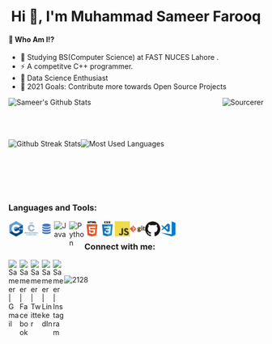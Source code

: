 <h1 align="center">Hi 👋, I'm Muhammad Sameer Farooq</h1>

#### 🤔 Who Am I!?

- 🏫 Studying BS(Computer Science) at FAST NUCES Lahore .
- ⚡️ A competitve C++ programmer.
- 🚀 Data Science Enthusiast
- 🥅 2021 Goals: Contribute more towards Open Source Projects
<p>
<img align="left" alt="Sameer's Github Stats" src="https://github-readme-stats.vercel.app/api?username=msameerfarooq&show_icons=true&hide_border=true" /></p>
<p><img align="right" alt="Sourcerer" src="https://sourcerer.io/msameerfarooq" /></p>
<br>
<br>
</br>
</br>

<p><img align="left" src="https://github-readme-streak-stats.herokuapp.com/?user=msameerfarooq" alt="Github Streak Stats"></p>

<p><img align="left" src="https://github-readme-stats.vercel.app/api/top-langs/?username=msameerfarooq&layout=compact&theme=radical" alt="Most Used Languages" /></p>

<br>
<br>
<br>
<br>
<br>
<br>

### Languages and Tools:

<img align="left" alt="C++" width="30px" src="https://raw.githubusercontent.com/github/explore/80688e429a7d4ef2fca1e82350fe8e3517d3494d/topics/cpp/cpp.png" />
<img align="left" alt="C" width="30px" src="https://raw.githubusercontent.com/github/explore/80688e429a7d4ef2fca1e82350fe8e3517d3494d/topics/c/c.png" />
<img align="left" alt="SQL" width="30px" src="https://raw.githubusercontent.com/github/explore/80688e429a7d4ef2fca1e82350fe8e3517d3494d/topics/sql/sql.png" />
<img align="left" alt="Java" width="30px" src="https://www.oracle.com/a/tech/img/cb88-java-logo-001.jpg" />
<img align="left" alt="Python" width="30px" src="https://www.python.org/static/opengraph-icon-200x200.png" />
<img align="left" alt="HTML5" width="30px" src="https://raw.githubusercontent.com/github/explore/80688e429a7d4ef2fca1e82350fe8e3517d3494d/topics/html/html.png" />
<img align="left" alt="CSS3" width="30px" src="https://raw.githubusercontent.com/github/explore/80688e429a7d4ef2fca1e82350fe8e3517d3494d/topics/css/css.png" />
<img align="left" alt="JavaScript" width="30px" src="https://raw.githubusercontent.com/github/explore/80688e429a7d4ef2fca1e82350fe8e3517d3494d/topics/javascript/javascript.png"/>
<img align="left" alt="Git" width="30px" src="https://raw.githubusercontent.com/github/explore/80688e429a7d4ef2fca1e82350fe8e3517d3494d/topics/git/git.png" />
<img align="left" alt="GitHub" width="30px" src="https://raw.githubusercontent.com/github/explore/78df643247d429f6cc873026c0622819ad797942/topics/github/github.png" />
<img align="left" alt="Visual Studio Code" width="30px" src="https://raw.githubusercontent.com/github/explore/80688e429a7d4ef2fca1e82350fe8e3517d3494d/topics/visual-studio-code/visual-studio-code.png"/>
</p>
<br>

### Connect with me:
[<img align="left" alt="Sameer | Gmail" width="22px" src="https://cdn.jsdelivr.net/npm/simple-icons@v3/icons/gmail.svg" />][Gmail]
[<img align="left" alt="Sameer | Facebook" width="22px" src="https://cdn.jsdelivr.net/npm/simple-icons@v3/icons/facebook.svg" />][facebook]
[<img align="left" alt="Sameer | Twitter" width="22px" src="https://cdn.jsdelivr.net/npm/simple-icons@v3/icons/twitter.svg" />][twitter]
[<img align="left" alt="Sameer | LinkedIn" width="22px" src="https://cdn.jsdelivr.net/npm/simple-icons@v3/icons/linkedin.svg" />][linkedin]
[<img align="left" alt="Sameer | Instagram" width="22px" src="https://cdn.jsdelivr.net/npm/simple-icons@v3/icons/instagram.svg" />][instagram]
 <br />
<p align="left"> <img src="https://komarev.com/ghpvc/?username=msameerfarooq" alt="2128" /> </p>
<br />



[Gmail]: mailto:me.sameer.farooq@gmail.com
[facebook]: https://www.facebook.com/msameerfarooq
[instagram]: https://instagram.com/msameerfarooq
[twitter]: https://twitter.com/msameerfarooq
[linkedin]: https://www.linkedin.com/in/msameerfarooq/
